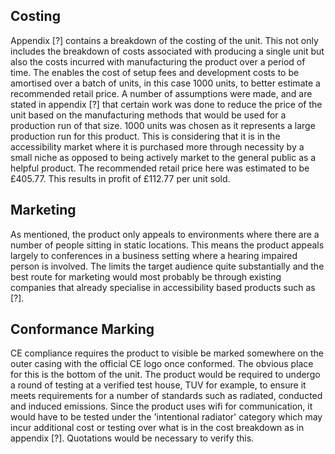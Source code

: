 ## Costing
Appendix [?] contains a breakdown of the costing of the unit. This not only includes the breakdown of costs associated with producing a single unit but also the costs incurred with manufacturing the product over a period of time. The enables the cost of setup fees and development costs to be amortised over a batch of units, in this case 1000 units, to better estimate a recommended retail price. A number of assumptions were made, and are stated in appendix [?] that certain work was done to reduce the price of the unit based on the manufacturing methods that would be used for a production run of that size.
1000 units was chosen as it represents a large production run for this product. This is considering that it is in the accessibility market where it is purchased more through necessity by a small niche as opposed to being actively market to the general public as a helpful product.
The recommended retail price here was estimated to be £405.77. This results in profit of £112.77 per unit sold.

## Marketing
As mentioned, the product only appeals to environments where there are a number of people sitting in static locations. This means the product appeals largely to conferences in a business setting where a hearing impaired person is involved. The limits the target audience quite substantially and the best route for marketing would most probably be through existing companies that already specialise in accessibility based products such as [?].

## Conformance Marking
CE compliance requires the product to visible be marked somewhere on the outer casing with the official CE logo once conformed. The obvious place for this is the bottom of the unit. The product would be required to undergo a round of testing at a verified test house, TUV for example, to ensure it meets requirements for a number of standards such as radiated, conducted and induced emissions. Since the product uses wifi for communication, it would have to be tested under the 'intentional radiator' category which may incur additional cost or testing over what is in the cost breakdown as in appendix [?]. Quotations would be necessary to verify this.
